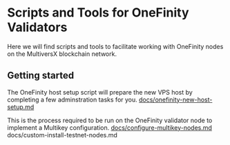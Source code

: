 # Scripts and Tools for OneFinity Validators

Here we will find scripts and tools to facilitate working with OneFinity nodes on the MultiversX blockchain network.


## Getting started

The OneFinity host setup script will prepare the new VPS host by completing a few adminstration tasks for you.
[docs/onefinity-new-host-setup.md](/docs/onefinity-new-host-setup.md)

This is the process required to be run on the OneFinity validator node to implement a Multikey configuration.
[docs/configure-multikey-nodes.md](/docs/configure-multikey-nodes.md)
docs/custom-install-testnet-nodes.md

